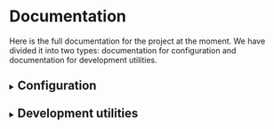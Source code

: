 # Documentation

Here is the full documentation for the project at the moment. We have divided it into two types: documentation for 
configuration and documentation for development utilities.

<details><summary>

## Configuration
</summary>

This configurations will be divided in application configurations and libraries configurations.

<details><summary>

### Apps
</summary>

[//]: # (Stats, User, Event, Application, Meals, Review, Messages)

- **[Friends](configuration/apps/friends.md)**: This optional app enables the participants to apply with their friends and then for the organizers to group their applications 
in order to invite all the friends.
- **[Judging](configuration/apps/judging.md)**: Configure invite codes and other judge-facing options for the review panel.

</details>

<details><summary>

### Libraries
</summary>

- **[Admin honeypot](configuration/libraries/admin_honeypot.md)**: Fake Django admin login screen to log and notify admins of attempted unauthorized access.
- **[Allauth](configuration/libraries/allauth.md)**: Integrated set of Django applications addressing authentication, registration, account management as well as 
3rd party (social) account authentication.
- **[Axes](configuration/libraries/axes.md)**: Axes is a Django plugin for keeping track of suspicious login attempts for your Django based website and implementing simple brute-force attack blocking.
- **[Captcha](configuration/libraries/captcha.md)**: Django reCAPTCHA form field/widget integration app.
- **[Colorfield](configuration/libraries/colorfield.md)**: Simple color field for your models with a nice color-picker in the admin-interface.
- **[Compressor](configuration/libraries/compressor.md)**: Compresses linked and inline JavaScript or CSS into a single cached file.
- **[Cors headers](configuration/libraries/corsheaders.md)**: A Django App that adds Cross-Origin Resource Sharing (CORS) headers to responses.
- **[Crontab](configuration/libraries/crontab.md)**: Dead simple crontab powered job scheduling for django.
- **[Django Bootstrap 5](configuration/libraries/django_filter.md)**: Bootstrap 5 for Django.
- **[Django CSP](configuration/libraries/django_csp.md)**: Adds Content-Security-Policy headers to Django applications.
- **[Django filter](configuration/libraries/django_filter.md)**: It allows users to filter down a queryset based on a model’s fields, displaying the form to let them do this.
- **[Django JWT](configuration/libraries/django_jwt_oidc.md)**: Django library that implements the authentication for OpenId SSO with JWT from oauth2.
- **[Django password validator](configuration/libraries/django_password_validators.md)**: Additional libraries for validating passwords in Django 2.2.25 or later.
- **[Django tables 2](configuration/libraries/django_tables2.md)**: An app for creating HTML tables.

</details>
</details>

<details><summary>

## Development utilities
</summary>

This utilities will be divided in generic utilities and app specific utilities.

<details><summary>

### Generic 
</summary>

- **[BootstrapFormMixin](utility/generic/bootstrap_form_mixin.md)**: A utility to assist in the rendering of a form using Bootstrap 5.
- **[Email](utility/generic/email.md)**: Utility to help with email sending utility of Django.
- **[OverwriteOnlyModelFormMixin](utility/generic/overwrite_only_model_form_mixin.md)**: Mixin for Django forms to only update model fields in a form.
- **[PermissionRequiredMixin](utility/generic/permission_required_mixin.md)**: Improvement of the Django PermissionRequiredMixin class. Inherit this if you create new permission mixins please.
- **[SingletonMeta](utility/generic/singleton.md)**: Singleton pattern.
- **[Tables.py](utility/generic/tables.md)**: Utilities for the [Django tables 2](configuration/libraries/django_tables2.md).
- **[TabsViewMixin](utility/generic/tabs_view_mixin.md)**: A utility to help the creation of necessary methods for displaying a view with tabs, which will automatically render when used in your views.
- **[Template.py](utility/generic/template.md)**: Template generic variables that includes some functionalities: Theme, Navigation, Hackathon settings. 
- **[TimezoneMiddleware](utility/generic/timezone.md)**: Django middleware that gets the timezone of the request.
- **[Utils.py](utility/generic/utils.md)**: Utils.py is a python file with some util functions for the whole app: `get_theme`, `full_cache`, `is_installed`, `is_instance_on_db` & `notify_user`.


</details>

<details><summary>

### App specific
</summary>

#### Application

- **[Application Forms](utility/app_specific/application_form.md)**: Generic class to create types of applications (Hacker, Mentor, etc.) that integrates automatically the forms with the Application Model.
- **[Application email segments](utility/app_specific/application_email_segments.md)**: Guide for the admin action that queues broadcast emails to small or unteamed applicants.

#### Friends

- **[Team matchmaking workflow](utility/app_specific/team_matchmaking.md)**: Organizer playbook for running the merge email campaign, monitoring the pool, and finalizing matches.

#### Event.Messages
 
- **[MessageServiceManager](utility/app_specific/messages.md)**: Explanation of how this services work and how to use it to send quick messages to the participants.

#### Judging

- **[Judging rubric import](utility/app_specific/judging_rubric_import.md)**: Steps for turning a spreadsheet or DataFrame into a rubric JSON and importing it with the management command.

### Stats

- **[Stats](utility/app_specific/messages.md)**: Explanation of how this services work and how to use it to send quick messages to the participants.

</details>

</details>

<style>
details summary > * {  
    display: inline; 
}
details {
    margin-top: 25px;
}
</style>

